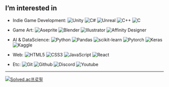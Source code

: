 ## I’m interested in

- Indie Game Development: 
![Unity](https://img.shields.io/badge/Unity-000000?style=flat-square&logo=Unity&logoColor=white)
![C#](https://img.shields.io/badge/CSharp-239120?style=flat-square&logo=CSharp&logoColor=white)
![Unreal](https://img.shields.io/badge/UnrealEngine-0E1128?style=flat-square&logo=UnrealEngine&logoColor=white)
![C++](https://img.shields.io/badge/C++-00599C?style=flat-square&logo=C++&logoColor=white)
![C](https://img.shields.io/badge/C-A8B9CC?style=flat-square&logo=C&logoColor=white)

- Game Art:
![Aseprite](https://img.shields.io/badge/Aseprite-7D929E?style=flat-square&logo=Aseprite&logoColor=white)
![Blender](https://img.shields.io/badge/Blender-F5792A?style=flat-square&logo=Blender&logoColor=white)
![Illustrator](https://img.shields.io/badge/AdobeIllustrator-FF9A00?style=flat-square&logo=AdobeIllustrator&logoColor=white)
![Affinity Designer](https://img.shields.io/badge/AffinityDesigner-1B72BE?style=flat-square&logo=AffinityDesigner&logoColor=white)

- AI & DataScience:
![Python](https://img.shields.io/badge/Python-3776AB?style=flat-square&logo=Python&logoColor=white)
![Pandas](https://img.shields.io/badge/pandas-150458?style=flat-square&logo=pandas&logoColor=white)
![scikit-learn](https://img.shields.io/badge/scikitlearn-F7931E?style=flat-square&logo=scikit-learn&logoColor=white)
![Pytorch](https://img.shields.io/badge/PyTorch-EE4C2C?style=flat-square&logo=PyTorch&logoColor=white)
![Keras](https://img.shields.io/badge/Keras-D00000?style=flat-square&logo=Keras&logoColor=white)
![Kaggle](https://img.shields.io/badge/Kaggle-20BEFF?style=flat-square&logo=Kaggle&logoColor=white)

- Web:
![HTML5](https://img.shields.io/badge/HTML5-E34F26?style=flat-square&logo=HTML5&logoColor=white)
![CSS3](https://img.shields.io/badge/CSS3-1572B6?style=flat-square&logo=CSS3&logoColor=white)
![JavaScript](https://img.shields.io/badge/JavaScript-F7DF1E?style=flat-square&logo=JavaScript&logoColor=white)
![React](https://img.shields.io/badge/React-61DAFB?style=flat-square&logo=React&logoColor=white)

- Etc:
![Git](https://img.shields.io/badge/Git-F05032?style=flat-square&logo=Git&logoColor=white)
![Github](https://img.shields.io/badge/GitHub-181717?style=flat-square&logo=GitHub&logoColor=white)
![Discord](https://img.shields.io/badge/Discord-61DAFB?style=flat-square&logo=Discord&logoColor=white)
![Youtube](https://img.shields.io/badge/YouTube-FF0000?style=flat-square&logo=YouTube&logoColor=white)

---
[![Solved.ac프로필](http://mazassumnida.wtf/api/v2/generate_badge?boj=cherub8128)](https://solved.ac/cherub8128)

